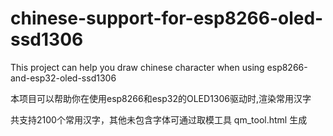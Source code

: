 # chinese-support-for-esp8266-oled-ssd1306
This project can help you draw chinese character when using esp8266-and-esp32-oled-ssd1306

本项目可以帮助你在使用esp8266和esp32的OLED1306驱动时,渲染常用汉字

共支持2100个常用汉字，其他未包含字体可通过取模工具 qm_tool.html 生成

